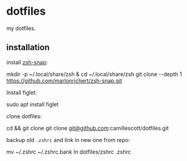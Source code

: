 # dotfiles

my dotfiles.

## installation

install [zsh-snap](https://github.com/marlonrichert/zsh-snap#installation):

  mkdir -p ~/.local/share/zsh & cd ~/.local/share/zsh
  git clone --depth 1 https://github.com/marlonrichert/zsh-snap.git

Install figlet:

  sudo apt install figlet
  
clone dotfiles:

  cd && git clone git clone git@github.com:camillescott/dotfiles.git

backup old `.zshrc` and link in new one from repo:

  mv ~/.zshrc ~/.zshrc.bank
  ln dotfiles/zshrc .zshrc
